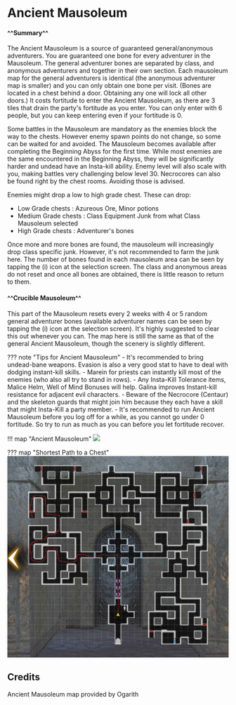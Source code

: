 # Ancient Mausoleum

#### ^^Summary^^

The Ancient Mausoleum is a source of guaranteed general/anonymous adventurers. You are guaranteed one bone for every adventurer in the Mausoleum. The general adventurer bones are separated by class, and anonymous adventurers and together in their own section. Each mausoleum map for the general adventurers is identical (the anonymous adventurer map is smaller) and you can only obtain one bone per visit. (Bones are located in a chest behind a door. Obtaining any one will lock all other doors.) It costs fortitude to enter the Ancient Mausoleum, as there are 3 tiles that drain the party's fortitude as you enter. You can only enter with 6 people, but you can keep entering even if your fortitude is 0.

Some battles in the Mausoleum are mandatory as the enemies block the way to the chests. However enemy spawn points do not change, so some can be waited for and avoided.  The Mausoleum becomes available after completing the Beginning Abyss for the first time.  While most enemies are the same encountered in the Beginning Abyss, they will be significantly harder and undead have an Insta-kill ability. Enemy level will also scale with you, making battles very challenging below level 30.  Necrocores can also be found right by the chest rooms. Avoiding those is advised.  

Enemies might drop a low to high grade chest. These can drop:

- Low Grade chests : Azureous Ore, Minor potions
- Medium Grade chests : Class Equipment Junk from what Class Mausoleum selected
- High Grade chests : Adventurer's bones 

Once more and more bones are found, the mausoleum will increasingly drop class specific junk. However, it's not recommended to farm the junk here. The number of bones found in each mausoleum area can be seen by tapping the (i) icon at the selection screen. The class and anonymous areas do not reset and once all bones are obtained, there is little reason to return to them.  

#### ^^Crucible Mausoleum^^

This part of the Mausoleum resets every 2 weeks with 4 or 5 random general adventurer bones (available adventurer names can be seen by tapping the (i) icon at the selection screen). It's highly suggested to clear this out whenever you can. The map here is still the same as that of the general Ancient Mausoleum, though the scenery is slightly different.

??? note "Tips for Ancient Mausoleum"
    - It's recommended to bring undead-bane weapons. Evasion is also a very good stat to have to deal with dodging instant-kill skills.
    - Marein for priests can instantly kill most of the enemies (who also all try to stand in rows).
    - Any Insta-Kill Tolerance items, Malice Helm, Well of Mind Bonuses will help. Galina improves Instant-kill resistance for adjacent evil characters.
    - Beware of the Necrocore (Centaur) and the skeleton guards that might join him because they each have a skill that might Insta-Kill a party member.
    - It's recommended to run Ancient Mausoleum before you log off for a while, as you cannot go under 0 fortitude. So try to run as much as you can before you let fortitude recover.

!!! map "Ancient Mausoleum"
    ![](img/ancient-mausoleum.jpg)

??? map "Shortest Path to a Chest"
    ![](img/shortest-path.jpg)

## Credits

Ancient Mausoleum map provided by Ogarith
